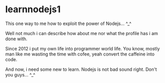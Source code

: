 # learnnodejs1
This one way to me how to exploit the power of Nodejs... ^_^


Well not much i can describe how about me nor what the profile has i am done with.

Since 2012 i put my own life into programmer world life. You know, mostly man like me wasting the time with cofee, yeah convert the caffeine into code.

And now, i need some new to learn. Nodejs is not bad sound right. Don't you guys... ^_^
